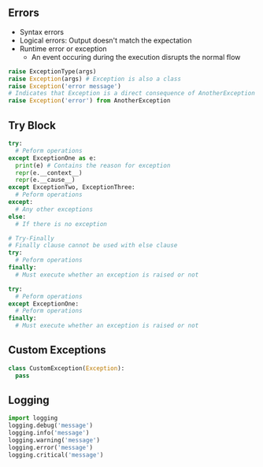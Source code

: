 ## Errors
- Syntax errors
- Logical errors: Output doesn't match the expectation
- Runtime error or exception
  - An event occuring during the execution disrupts the normal flow

```py
raise ExceptionType(args)
raise Exception(args) # Exception is also a class
raise Exception('error message')
# Indicates that Exception is a direct consequence of AnotherException
raise Exception('error') from AnotherException
```

## Try Block
```py
try:
  # Peform operations
except ExceptionOne as e:
  print(e) # Contains the reason for exception
  repr(e.__context__)
  repr(e.__cause__)
except ExceptionTwo, ExceptionThree:
  # Peform operations
except:
  # Any other exceptions
else:
  # If there is no exception

# Try-Finally
# Finally clause cannot be used with else clause
try:
  # Peform operations
finally:
  # Must execute whether an exception is raised or not

try:
  # Peform operations
except ExceptionOne:
  # Peform operations
finally:
  # Must execute whether an exception is raised or not
```

## Custom Exceptions
```py
class CustomException(Exception):
  pass
```

## Logging
```py
import logging
logging.debug('message')
logging.info('message')
logging.warning('message')
logging.error('message')
logging.critical('message')
```
